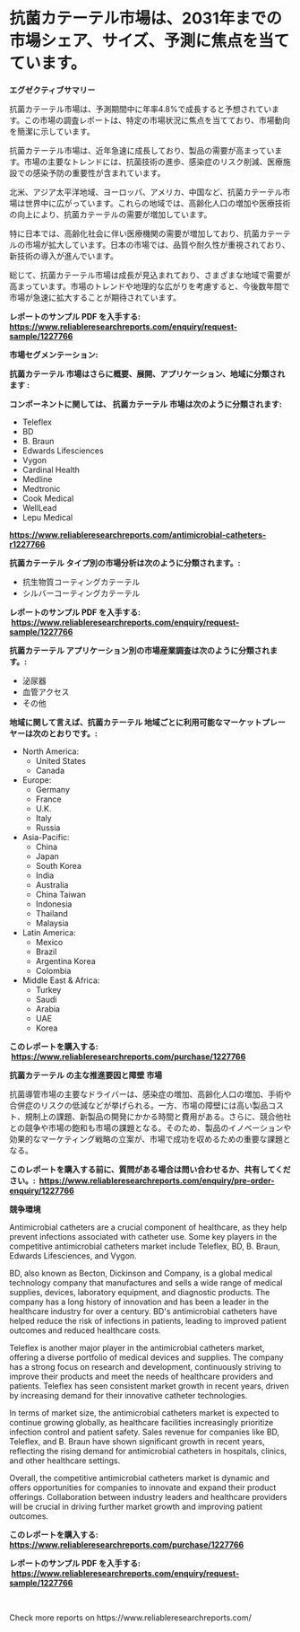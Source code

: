 <p><h1>抗菌カテーテル市場は、2031年までの市場シェア、サイズ、予測に焦点を当てています。</h1></p><p><strong>エグゼクティブサマリー</strong></p>
<p><p>抗菌カテーテル市場は、予測期間中に年率4.8%で成長すると予想されています。この市場の調査レポートは、特定の市場状況に焦点を当てており、市場動向を簡潔に示しています。</p><p>抗菌カテーテル市場は、近年急速に成長しており、製品の需要が高まっています。市場の主要なトレンドには、抗菌技術の進歩、感染症のリスク削減、医療施設での感染予防の重要性が含まれています。</p><p>北米、アジア太平洋地域、ヨーロッパ、アメリカ、中国など、抗菌カテーテル市場は世界中に広がっています。これらの地域では、高齢化人口の増加や医療技術の向上により、抗菌カテーテルの需要が増加しています。</p><p>特に日本では、高齢化社会に伴い医療機関の需要が増加しており、抗菌カテーテルの市場が拡大しています。日本の市場では、品質や耐久性が重視されており、新技術の導入が進んでいます。</p><p>総じて、抗菌カテーテル市場は成長が見込まれており、さまざまな地域で需要が高まっています。市場のトレンドや地理的な広がりを考慮すると、今後数年間で市場が急速に拡大することが期待されています。</p></p>
<p><strong>レポートのサンプル PDF を入手する: <a href="https://www.reliableresearchreports.com/enquiry/request-sample/1227766">https://www.reliableresearchreports.com/enquiry/request-sample/1227766</a></strong></p>
<p><strong>市場セグメンテーション:</strong></p>
<p><strong> 抗菌カテーテル 市場はさらに概要、展開、アプリケーション、地域に分類されます :</strong></p>
<p><strong>コンポーネントに関しては、 抗菌カテーテル 市場は次のように分類されます: &nbsp;</strong></p>
<p><ul><li>Teleflex</li><li>BD</li><li>B. Braun</li><li>Edwards Lifesciences</li><li>Vygon</li><li>Cardinal Health</li><li>Medline</li><li>Medtronic</li><li>Cook Medical</li><li>WellLead</li><li>Lepu Medical</li></ul></p>
<p><strong><a href="https://www.reliableresearchreports.com/antimicrobial-catheters-r1227766">https://www.reliableresearchreports.com/antimicrobial-catheters-r1227766</a></strong></p>
<p><strong> 抗菌カテーテル タイプ別の市場分析は次のように分類されます。:</strong></p>
<p><ul><li>抗生物質コーティングカテーテル</li><li>シルバーコーティングカテーテル</li></ul></p>
<p><strong>レポートのサンプル PDF を入手する: &nbsp;<a href="https://www.reliableresearchreports.com/enquiry/request-sample/1227766">https://www.reliableresearchreports.com/enquiry/request-sample/1227766</a></strong></p>
<p><strong> 抗菌カテーテル アプリケーション別の市場産業調査は次のように分類されます。:</strong></p>
<p><ul><li>泌尿器</li><li>血管アクセス</li><li>その他</li></ul></p>
<p><strong>地域に関して言えば、抗菌カテーテル 地域ごとに利用可能なマーケットプレーヤーは次のとおりです。:</strong></p>
<p><ul>
    <li>
        North America:
        <ul>
            <li>United States</li>
            <li>Canada</li>
        </ul>
    </li>
    <li>
        Europe:
        <ul>
            <li>Germany</li>
            <li>France</li>
            <li>U.K.</li>
            <li>Italy</li>
            <li>Russia</li>
        </ul>
    </li>
    <li>
        Asia-Pacific:
        <ul>
            <li>China</li>
            <li>Japan</li>
            <li>South Korea</li>
            <li>India</li>
            <li>Australia</li>
            <li>China Taiwan</li>
            <li>Indonesia</li>
            <li>Thailand</li>
            <li>Malaysia</li>
        </ul>
    </li>
    <li>
        Latin America:
        <ul>
            <li>Mexico</li>
            <li>Brazil</li>
            <li>Argentina Korea</li>
            <li>Colombia</li>
        </ul>
    </li>
    <li>
        Middle East & Africa:
        <ul>
            <li>Turkey</li>
            <li>Saudi</li>
            <li>Arabia</li>
            <li>UAE</li>
            <li>Korea</li>
        </ul>
    </li>
    </ul></p>
<p><strong>このレポートを購入する: &nbsp;<a href="https://www.reliableresearchreports.com/purchase/1227766">https://www.reliableresearchreports.com/purchase/1227766</a></strong></p>
<p><strong>抗菌カテーテル の主な推進要因と障壁 市場</strong></p>
<p><p>抗菌導管市場の主要なドライバーは、感染症の増加、高齢化人口の増加、手術や合併症のリスクの低減などが挙げられる。一方、市場の障壁には高い製品コスト、規制上の課題、新製品の開発にかかる時間と費用がある。さらに、競合他社との競争や市場の飽和も市場の課題となる。そのため、製品のイノベーションや効果的なマーケティング戦略の立案が、市場で成功を収めるための重要な課題となる。</p></p>
<p><strong>このレポートを購入する前に、質問がある場合は問い合わせるか、共有してください。:&nbsp; <a href="https://www.reliableresearchreports.com/enquiry/pre-order-enquiry/1227766">https://www.reliableresearchreports.com/enquiry/pre-order-enquiry/1227766</a></strong></p>
<p><strong>競争環境</strong></p>
<p><p>Antimicrobial catheters are a crucial component of healthcare, as they help prevent infections associated with catheter use. Some key players in the competitive antimicrobial catheters market include Teleflex, BD, B. Braun, Edwards Lifesciences, and Vygon.</p><p>BD, also known as Becton, Dickinson and Company, is a global medical technology company that manufactures and sells a wide range of medical supplies, devices, laboratory equipment, and diagnostic products. The company has a long history of innovation and has been a leader in the healthcare industry for over a century. BD's antimicrobial catheters have helped reduce the risk of infections in patients, leading to improved patient outcomes and reduced healthcare costs.</p><p>Teleflex is another major player in the antimicrobial catheters market, offering a diverse portfolio of medical devices and supplies. The company has a strong focus on research and development, continuously striving to improve their products and meet the needs of healthcare providers and patients. Teleflex has seen consistent market growth in recent years, driven by increasing demand for their innovative catheter technologies.</p><p>In terms of market size, the antimicrobial catheters market is expected to continue growing globally, as healthcare facilities increasingly prioritize infection control and patient safety. Sales revenue for companies like BD, Teleflex, and B. Braun have shown significant growth in recent years, reflecting the rising demand for antimicrobial catheters in hospitals, clinics, and other healthcare settings.</p><p>Overall, the competitive antimicrobial catheters market is dynamic and offers opportunities for companies to innovate and expand their product offerings. Collaboration between industry leaders and healthcare providers will be crucial in driving further market growth and improving patient outcomes.</p></p>
<p><strong>このレポートを購入する: &nbsp; <a href="https://www.reliableresearchreports.com/purchase/1227766">https://www.reliableresearchreports.com/purchase/1227766</a></strong></p>
<p><strong>レポートのサンプル PDF を入手する: &nbsp;<a href="https://www.reliableresearchreports.com/enquiry/request-sample/1227766">https://www.reliableresearchreports.com/enquiry/request-sample/1227766</a></strong><strong></strong></p>
<p>&nbsp;</p>
<p>Check more reports on https://www.reliableresearchreports.com/</p>